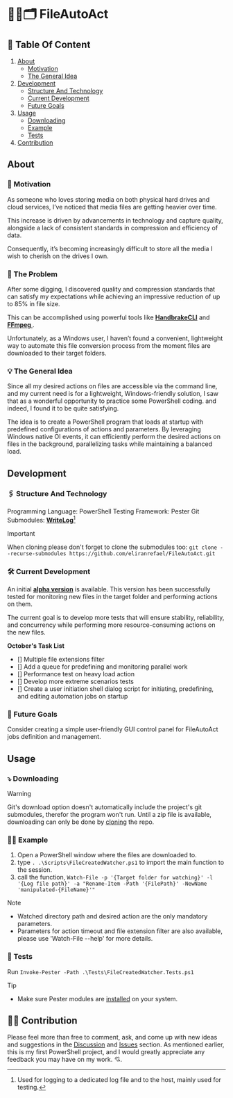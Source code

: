 # :file_folder::arrows_counterclockwise::card_index_dividers:		FileAutoAct

 ## :open_book:	 Table Of Content
1. [About](#-About)
   - [Motivation](#-Motivation)
   - [The General Idea](#-The-General-Idea)
3. [Development](#-Development)
   - [Structure And Technology](#-Structure-And-Technology)
   - [Current Development](#-Current-Development)
   - [Future Goals](#-Future-Goals)
5. [Usage](#-Usage)
   - [Downloading](#-Downloading)
   - [Example](#-Example)
   - [Tests](#-Tests)
7. [Contribution](#-Contribution)

 ## About

 ### :thinking:	Motivation
As someone who loves storing media on both physical hard drives and cloud services,
I’ve noticed that media files are getting heavier over time.

This increase is driven by advancements in technology and capture quality, alongside a lack of consistent standards in compression and efficiency of data.

Consequently, it’s becoming increasingly difficult to store all the media I wish to cherish on the drives I own.


### :frog: The Problem
After some digging, I discovered quality and compression standards that can satisfy my expectations while achieving an impressive reduction of up to 85% in file size.

This can be accomplished using powerful tools like **[HandbrakeCLI](https://github.com/HandBrake/HandBrake)** and **[FFmpeg
](https://github.com/FFmpeg/FFmpeg)**.

Unfortunately, as a Windows user, I haven’t found a convenient, lightweight way to automate this file conversion process from the moment files are downloaded to their target folders.
  

### :bulb: The General Idea
Since all my desired actions on files are accessible via the command line, and my current need is for a lightweight, Windows-friendly solution, I saw that as a wonderful opportunity to practice some PowerShell coding. and indeed, I found it to be quite satisfying.

The idea is to create a PowerShell program that loads at startup with predefined configurations of actions and parameters. By leveraging Windows native OI events, it can efficiently perform the desired actions on files in the background, parallelizing tasks while maintaining a balanced load.

 
 ## Development
 
 ### :paperclips:	Structure And Technology
 Programming Language: PowerShell
 Testing Framework: Pester
 Git Submodules: **[WriteLog](https://gist.github.com/eliranrefael/33bd61aa849b84ea78495c2d37d7706d)**[^1]
 
> [!IMPORTANT]
> When cloning please don't forget to clone the submodules too:
> `git clone --recurse-submodules https://github.com/eliranrefael/FileAutoAct.git`
 

### :hammer_and_wrench: Current Development
An initial **[alpha version](https://github.com/eliranrefael/FileAutoAct/tree/v1.0.0-alpha)** is available. This version has been successfully tested for monitoring new files in the target folder and performing actions on them.

The current goal is to develop more tests that will ensure stability, reliability, and concurrency while performing more resource-consuming actions on the new files.

**October's Task List**
- [] Multiple file extensions filter
- [] Add a queue for predefining and monitoring parallel work
- [] Performance test on heavy load action
- [] Develop more extreme scenarios tests
- [] Create a user initiation shell dialog script for initiating, predefining, and editing automation jobs on startup

 
 ### :bow_and_arrow: Future Goals
 Consider creating a simple user-friendly GUI control panel for FileAutoAct jobs definition and management.
 
 
 ## Usage
 
 ### :arrow_heading_down:	Downloading
 > [!WARNING]
 > Git's download option doesn't automatically include the project's git submodules, therefor the program won't run.
 > Until a zip file is available, downloading can only be done by [cloning](-#Structure-And-Technology) the repo.

 
 ### :tipping_hand_man:	Example
 1. Open a PowerShell window where the files are downloaded to.
 2. type `. .\Scripts\FileCreatedWatcher.ps1` to import the main function to the session.
 3. call the function, `Watch-File -p '{Target folder for watching}' -l '{Log file path}' -a "Rename-Item -Path '{FilePath}' -NewName 'manipulated-{FileName}'"`

 > [!NOTE]
 > - Watched directory path and desired action are the only mandatory parameters.
 > - Parameters for action timeout and file extension filter are also available, please use 'Watch-File --help' for more details.  

 
 ### :rabbit2: Tests
 Run `Invoke-Pester -Path .\Tests\FileCreatedWatcher.Tests.ps1`

 > [!TIP]
 > - Make sure Pester modules are [installed](https://pester.dev/docs/introduction/installation) on your system.
 
 
 ## :mage_man: Contribution
Please feel more than free to comment, ask, and come up with new ideas and suggestions in the [Discussion](https://github.com/eliranrefael/FileAutoAct/discussions) and [Issues](https://github.com/eliranrefael/FileAutoAct/issues) section.
As mentioned earlier, this is my first PowerShell project, and I would greatly appreciate any feedback you may have on my work. :cupid:.



[^1]: Used for logging to a dedicated log file and to the host, mainly used for testing.
